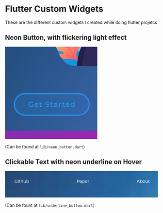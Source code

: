 # Flutter Custom Widgets

These are the different custom widgets I created while doing flutter projetcs

## Neon Button, with flickering light effect
![neon button](assets/neon_button.gif)

(Can be found at `lib/neon_button.dart`)
</br>

## Clickable Text with neon underline on Hover
![under_line button](assets/neon_hover.gif)

(Can be fount at `lib/underline_button.dart`)